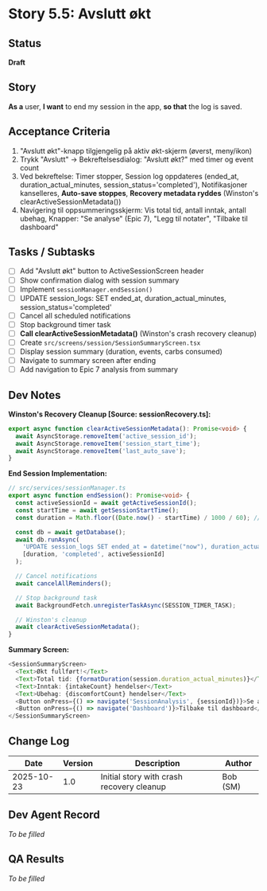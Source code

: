 # Story 5.5: Avslutt økt

## Status
**Draft**

## Story
**As a** user, **I want** to end my session in the app, **so that** the log is saved.

## Acceptance Criteria
1. "Avslutt økt"-knapp tilgjengelig på aktiv økt-skjerm (øverst, meny/ikon)
2. Trykk "Avslutt" → Bekreftelsesdialog: "Avslutt økt?" med timer og event count
3. Ved bekreftelse: Timer stopper, Session log oppdateres (ended_at, duration_actual_minutes, session_status='completed'), Notifikasjoner kanselleres, **Auto-save stoppes**, **Recovery metadata ryddes** (Winston's clearActiveSessionMetadata())
4. Navigering til oppsummeringsskjerm: Vis total tid, antall inntak, antall ubehag, Knapper: "Se analyse" (Epic 7), "Legg til notater", "Tilbake til dashboard"

## Tasks / Subtasks
- [ ] Add "Avslutt økt" button to ActiveSessionScreen header
- [ ] Show confirmation dialog with session summary
- [ ] Implement `sessionManager.endSession()`
- [ ] UPDATE session_logs: SET ended_at, duration_actual_minutes, session_status='completed'
- [ ] Cancel all scheduled notifications
- [ ] Stop background timer task
- [ ] **Call clearActiveSessionMetadata()** (Winston's crash recovery cleanup)
- [ ] Create `src/screens/session/SessionSummaryScreen.tsx`
- [ ] Display session summary (duration, events, carbs consumed)
- [ ] Navigate to summary screen after ending
- [ ] Add navigation to Epic 7 analysis from summary

## Dev Notes
**Winston's Recovery Cleanup [Source: sessionRecovery.ts]:**
```typescript
export async function clearActiveSessionMetadata(): Promise<void> {
  await AsyncStorage.removeItem('active_session_id');
  await AsyncStorage.removeItem('session_start_time');
  await AsyncStorage.removeItem('last_auto_save');
}
```

**End Session Implementation:**
```typescript
// src/services/sessionManager.ts
export async function endSession(): Promise<void> {
  const activeSessionId = await getActiveSessionId();
  const startTime = await getSessionStartTime();
  const duration = Math.floor((Date.now() - startTime) / 1000 / 60); // minutes

  const db = await getDatabase();
  await db.runAsync(
    'UPDATE session_logs SET ended_at = datetime("now"), duration_actual_minutes = ?, session_status = ? WHERE id = ?',
    [duration, 'completed', activeSessionId]
  );

  // Cancel notifications
  await cancelAllReminders();

  // Stop background task
  await BackgroundFetch.unregisterTaskAsync(SESSION_TIMER_TASK);

  // Winston's cleanup
  await clearActiveSessionMetadata();
}
```

**Summary Screen:**
```typescript
<SessionSummaryScreen>
  <Text>Økt fullført!</Text>
  <Text>Total tid: {formatDuration(session.duration_actual_minutes)}</Text>
  <Text>Inntak: {intakeCount} hendelser</Text>
  <Text>Ubehag: {discomfortCount} hendelser</Text>
  <Button onPress={() => navigate('SessionAnalysis', {sessionId})}>Se analyse</Button>
  <Button onPress={() => navigate('Dashboard')}>Tilbake til dashboard</Button>
</SessionSummaryScreen>
```

## Change Log
| Date | Version | Description | Author |
|------|---------|-------------|--------|
| 2025-10-23 | 1.0 | Initial story with crash recovery cleanup | Bob (SM) |

## Dev Agent Record
*To be filled*

## QA Results
*To be filled*
